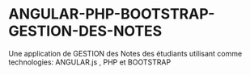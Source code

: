 # ANGULAR-PHP-BOOTSTRAP-GESTION-DES-NOTES
Une application de GESTION des Notes des étudiants utilisant comme technologies: ANGULAR.js , PHP et BOOTSTRAP
